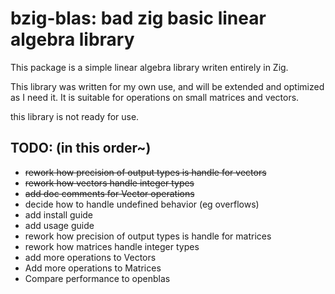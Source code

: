 bzig-blas: bad zig basic linear algebra library
================================================

This package is a simple linear algebra library writen entirely in Zig.

This library was written for my own use, and will be extended and optimized as I need it.
It is suitable for operations on small matrices and vectors.

this library is not ready for use.

## TODO: (in this order~)

- ~~rework how precision of output types is handle for vectors~~
- ~~rework how vectors handle integer types~~
- ~~add doc comments for Vector operations~~
- decide how to handle undefined behavior (eg overflows)
- add install guide
- add usage guide
- rework how precision of output types is handle for matrices
- rework how matrices handle integer types
- add more operations to Vectors
- Add more operations to Matrices
- Compare performance to openblas